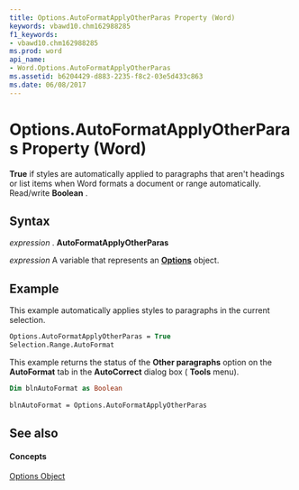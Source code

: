 ```yaml
---
title: Options.AutoFormatApplyOtherParas Property (Word)
keywords: vbawd10.chm162988285
f1_keywords:
- vbawd10.chm162988285
ms.prod: word
api_name:
- Word.Options.AutoFormatApplyOtherParas
ms.assetid: b6204429-d883-2235-f8c2-03e5d433c863
ms.date: 06/08/2017
---
```



# Options.AutoFormatApplyOtherParas Property (Word)

 **True** if styles are automatically applied to paragraphs that aren't headings or list items when Word formats a document or range automatically. Read/write **Boolean** .


## Syntax

 _expression_ . **AutoFormatApplyOtherParas**

 _expression_ A variable that represents an **[Options](options-object-word.md)** object.


## Example

This example automatically applies styles to paragraphs in the current selection.


```vb
Options.AutoFormatApplyOtherParas = True 
Selection.Range.AutoFormat
```

This example returns the status of the **Other paragraphs** option on the **AutoFormat** tab in the **AutoCorrect** dialog box ( **Tools** menu).




```vb
Dim blnAutoFormat as Boolean 
 
blnAutoFormat = Options.AutoFormatApplyOtherParas
```


## See also


#### Concepts


[Options Object](options-object-word.md)

